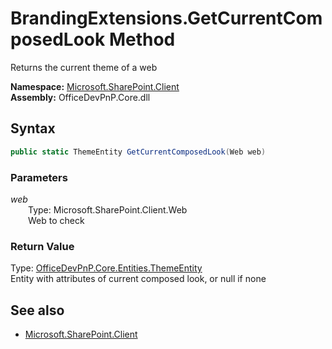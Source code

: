 # BrandingExtensions.GetCurrentComposedLook Method  
Returns the current theme of a web  

**Namespace:** [Microsoft.SharePoint.Client](Microsoft.SharePoint.Client.md)  
**Assembly:** OfficeDevPnP.Core.dll  
## Syntax
```C#
public static ThemeEntity GetCurrentComposedLook(Web web)
```
### Parameters
*web*  
&emsp;&emsp;Type: Microsoft.SharePoint.Client.Web  
&emsp;&emsp;Web to check  
### Return Value
Type: [OfficeDevPnP.Core.Entities.ThemeEntity](OfficeDevPnP.Core.Entities.ThemeEntity.md)  
Entity with attributes of current composed look, or null if none

## See also
- [Microsoft.SharePoint.Client](Microsoft.SharePoint.Client.md)
